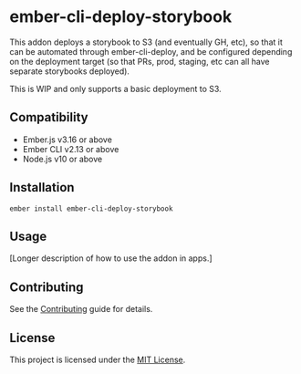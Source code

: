 ember-cli-deploy-storybook
==============================================================================

This addon deploys a storybook to S3 (and eventually GH, etc), so that it can be
automated through ember-cli-deploy, and be configured depending on the deployment
target (so that PRs, prod, staging, etc can all have separate storybooks deployed).

This is WIP and only supports a basic deployment to S3.


Compatibility
------------------------------------------------------------------------------

* Ember.js v3.16 or above
* Ember CLI v2.13 or above
* Node.js v10 or above


Installation
------------------------------------------------------------------------------

```
ember install ember-cli-deploy-storybook
```


Usage
------------------------------------------------------------------------------

[Longer description of how to use the addon in apps.]


Contributing
------------------------------------------------------------------------------

See the [Contributing](CONTRIBUTING.md) guide for details.


License
------------------------------------------------------------------------------

This project is licensed under the [MIT License](LICENSE.md).
